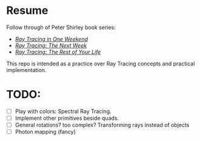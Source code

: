 # Resume

Follow through of Peter Shirley book series:
- [_Ray Tracing in One Weekend_](https://raytracing.github.io/books/RayTracingInOneWeekend.html)
- [_Ray Tracing: The Next Week_](https://raytracing.github.io/books/RayTracingTheNextWeek.html)
- [_Ray Tracing: The Rest of Your Life_](https://raytracing.github.io/books/RayTracingTheRestOfYourLife.html)

This repo is intended as a practice over Ray Tracing concepts and practical implementation.

# TODO:
- [ ] Play with colors: Spectral Ray Tracing.
- [ ] Implement other primitives beside quads.
- [ ] General rotations? too complex? Transforming rays instead of objects
- [ ] Photon mapping (fancy)